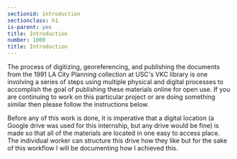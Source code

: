```yaml
---
sectionid: introduction
sectionclass: h1
is-parent: yes
title: Introduction
number: 1000
title: Introduction
---
```


The process of digitizing, georeferencing, and publishing the documents from the 1991 LA City Planning collection at USC's VKC library is one involving a series of steps using multiple physical and digital processes to accomplish the goal of publishing these materials online for open use. If you are continuing to work on this particular project or are doing something similar then please follow the instructions below.

Before any of this work is done, it is imperative that a digital location (a Google drive was used for this internship, but any drive would be fine) is made so that all of the materials are located in one easy to access place. The individual worker can structure this drive how they like but for the sake of this workflow I will be documenting how I achieved this.
